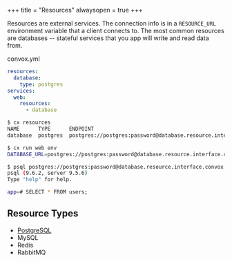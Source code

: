 +++
title = "Resources"
alwaysopen = true
+++

Resources are external services. The connection info is in a `RESOURCE_URL` environment variable that a client connects to. The most common resources are databases -- stateful services that you app will write and read data from.

convox.yml

```yaml
resources:
  database:
    type: postgres
services:
  web:
    resources:
      - database
```

```sh
$ cx resources
NAME      TYPE      ENDPOINT
database  postgres  postgres://postgres:password@database.resource.interface.convox:5432/app?sslmode=disable

$ cx run web env
DATABASE_URL=postgres://postgres:password@database.resource.interface.convox:5432/app?sslmode=disable

$ psql postgres://postgres:password@database.resource.interface.convox:5432/app?sslmode=disable
psql (9.6.2, server 9.5.6)
Type "help" for help.

app=# SELECT * FROM users;
```

## Resource Types

- [PostgreSQL](postgres)
- MySQL
- Redis
- RabbitMQ

